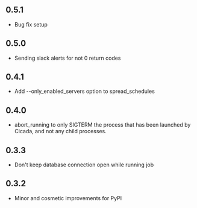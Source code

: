 0.5.1
-----
- Bug fix setup


0.5.0
-----
- Sending slack alerts for not 0 return codes


0.4.1
-----
- Add --only_enabled_servers option to spread_schedules


0.4.0
-----
- abort_running to only SIGTERM the process that has been launched by Cicada, and not any child processes.


0.3.3
-----
- Don't keep database connection open while running job


0.3.2
-----
- Minor and cosmetic improvements for PyPI
